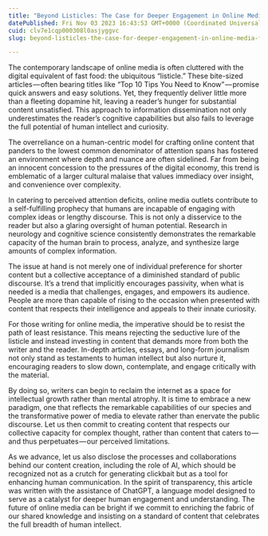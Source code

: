 ```yaml
---
title: "Beyond Listicles: The Case for Deeper Engagement in Online Media"
datePublished: Fri Nov 03 2023 16:43:53 GMT+0000 (Coordinated Universal Time)
cuid: clv7e1cqp000308l0asjyggvc
slug: beyond-listicles-the-case-for-deeper-engagement-in-online-media-f673b9074668

---
```


The contemporary landscape of online media is often cluttered with the digital equivalent of fast food: the ubiquitous “listicle.” These bite-sized articles — often bearing titles like “Top 10 Tips You Need to Know” — promise quick answers and easy solutions. Yet, they frequently deliver little more than a fleeting dopamine hit, leaving a reader’s hunger for substantial content unsatisfied. This approach to information dissemination not only underestimates the reader’s cognitive capabilities but also fails to leverage the full potential of human intellect and curiosity.

The overreliance on a human-centric model for crafting online content that panders to the lowest common denominator of attention spans has fostered an environment where depth and nuance are often sidelined. Far from being an innocent concession to the pressures of the digital economy, this trend is emblematic of a larger cultural malaise that values immediacy over insight, and convenience over complexity.

In catering to perceived attention deficits, online media outlets contribute to a self-fulfilling prophecy that humans are incapable of engaging with complex ideas or lengthy discourse. This is not only a disservice to the reader but also a glaring oversight of human potential. Research in neurology and cognitive science consistently demonstrates the remarkable capacity of the human brain to process, analyze, and synthesize large amounts of complex information.

The issue at hand is not merely one of individual preference for shorter content but a collective acceptance of a diminished standard of public discourse. It’s a trend that implicitly encourages passivity, when what is needed is a media that challenges, engages, and empowers its audience. People are more than capable of rising to the occasion when presented with content that respects their intelligence and appeals to their innate curiosity.

For those writing for online media, the imperative should be to resist the path of least resistance. This means rejecting the seductive lure of the listicle and instead investing in content that demands more from both the writer and the reader. In-depth articles, essays, and long-form journalism not only stand as testaments to human intellect but also nurture it, encouraging readers to slow down, contemplate, and engage critically with the material.

By doing so, writers can begin to reclaim the internet as a space for intellectual growth rather than mental atrophy. It is time to embrace a new paradigm, one that reflects the remarkable capabilities of our species and the transformative power of media to elevate rather than enervate the public discourse. Let us then commit to creating content that respects our collective capacity for complex thought, rather than content that caters to — and thus perpetuates — our perceived limitations.

As we advance, let us also disclose the processes and collaborations behind our content creation, including the role of AI, which should be recognized not as a crutch for generating clickbait but as a tool for enhancing human communication. In the spirit of transparency, this article was written with the assistance of ChatGPT, a language model designed to serve as a catalyst for deeper human engagement and understanding. The future of online media can be bright if we commit to enriching the fabric of our shared knowledge and insisting on a standard of content that celebrates the full breadth of human intellect.